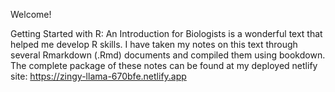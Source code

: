 Welcome!

Getting Started with R: An Introduction for Biologists is a wonderful text that helped me develop R skills. I have taken my notes on this text through several Rmarkdown (.Rmd) documents and compiled them using bookdown. The complete package of these notes can be found at my deployed netlify site: https://zingy-llama-670bfe.netlify.app
